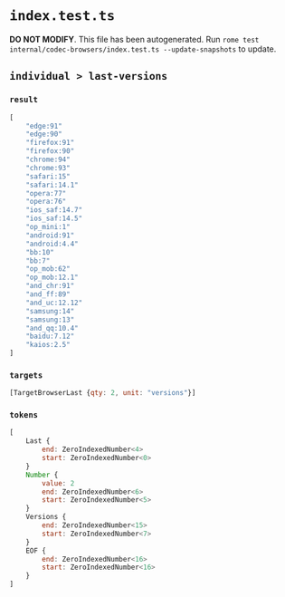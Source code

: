 # `index.test.ts`

**DO NOT MODIFY**. This file has been autogenerated. Run `rome test internal/codec-browsers/index.test.ts --update-snapshots` to update.

## `individual > last-versions`

### `result`

```javascript
[
	"edge:91"
	"edge:90"
	"firefox:91"
	"firefox:90"
	"chrome:94"
	"chrome:93"
	"safari:15"
	"safari:14.1"
	"opera:77"
	"opera:76"
	"ios_saf:14.7"
	"ios_saf:14.5"
	"op_mini:1"
	"android:91"
	"android:4.4"
	"bb:10"
	"bb:7"
	"op_mob:62"
	"op_mob:12.1"
	"and_chr:91"
	"and_ff:89"
	"and_uc:12.12"
	"samsung:14"
	"samsung:13"
	"and_qq:10.4"
	"baidu:7.12"
	"kaios:2.5"
]
```

### `targets`

```javascript
[TargetBrowserLast {qty: 2, unit: "versions"}]
```

### `tokens`

```javascript
[
	Last {
		end: ZeroIndexedNumber<4>
		start: ZeroIndexedNumber<0>
	}
	Number {
		value: 2
		end: ZeroIndexedNumber<6>
		start: ZeroIndexedNumber<5>
	}
	Versions {
		end: ZeroIndexedNumber<15>
		start: ZeroIndexedNumber<7>
	}
	EOF {
		end: ZeroIndexedNumber<16>
		start: ZeroIndexedNumber<16>
	}
]
```
